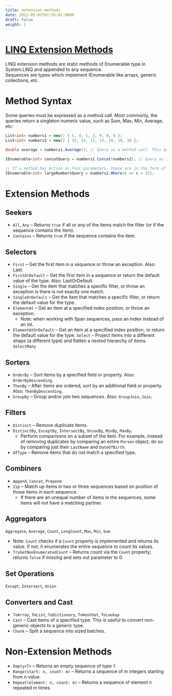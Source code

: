```yaml
---
title: extension methods
date: 2022-05-02T07:55:01-0600
draft: false
weight: 1
---
```

# [LINQ Extension Methods](https://docs.microsoft.com/en-us/_net/api/system.linq.enumerable?view=net-6.0)
LINQ extension methods are static methods of Enumerable type in System.LINQ and appended to any sequence.  
Sequences are types which implement IEnumerable<T> like arrays, generic collections, etc.  

# Method Syntax
Some queries must be expressed as a method call. Most commonly, the queries return a singleton numeric value, such as Sum, Max, Min, Average, etc:  
```cs
List<int> numbers1 = new() { 5, 4, 1, 3, 9, 8, 6 };
List<int> numbers2 = new() { 15, 14, 11, 13, 19, 18, 16 };

double average = numbers1.Average(); // Query as a method call. This query executes immediately because it returns a singleton.

IEnumerable<int> concatQuery = numbers1.Concat(numbers2); // Query as a method call. This query will not execute until iterated over.

// If a method has Action or Func parameters, these are in the form of a lambda expression:
IEnumerable<int> largeNumbersQuery = numbers2.Where(c => c > 15);
```

# Extension Methods
## Seekers
- `All`, `Any` – Returns `true` if all or any of the items match the filter (or if the sequence contains the item).
- `Contains` – Returns `true` if the sequence contains the item.

## Selectors
- `First` – Get the first item in a sequence or throw an exception. Also: Last.
- `FirstOrDefault` – Get the first item in a sequence or return the default value of the type. Also: LastOrDefault.
- `Single` – Get the item that matches a specific filter, or throw an exception is there is not exactly one match.
- `SingleOrDefault` – Get the item that matches a specific filter, or return the default value for the type.
- `ElementAt` – Get an item at a specified index position, or throw an exception.
  - Note: when working with Span<T> sequences, pass an Index instead of an int.
- `ElementAtOrDefault` – Get an item at a specified index position, or return the default value for the type.
`Select` – Project items into a different shape (a different type) and flatten a nested hierarchy of items.
`SelectMany`

## Sorters
- `OrderBy` – Sort items by a specified field or property. Also: `OrderByDescending`.
- `ThenBy` – After items are ordered, sort by an additional field or property. Also: `ThenByDescending`.
- `GroupBy` – Group and/or join two sequences. Also: `GroupJoin`, `Join`.

## Filters
- `Distinct` – Remove duplicate items.
- `DistinctBy`, `ExceptBy`, `IntersectBy`, `UnionBy`, `MinBy`, `MaxBy`.
  - Perform comparisons on a subset of the item. For example, instead of removing duplicates by comparing an entire `Person` object, do so by comparing just their `LastName` and `DateOfBirth`.
- `OfType` – Remove items that do not match a specified type.

## Combiners
- `Append`, `Concat`, `Prepend`
- `Zip` – Match up items in two or three sequences based on position of those items in each sequence.
  - If there are an unequal number of items in the sequences, some items will not have a matching partner.

## Aggregators
`Aggregate`, `Average`, `Count`, `LongCount`, `Max`, `Min`, `Sum`.
  - Note: `Count` checks if a `Count` property is implemented and returns its value. If not, it enumerates the entire sequence to count its values.
- `TryGetNonEnumeratedCount` – Returns count via the `Count` property; returns `false` if missing and sets out parameter to 0.

## Set Operations
`Except`, `Intersect`, `Union`

## Converters and Cast
- `ToArray`, `ToList`, `ToDictionary`, `ToHashSet`, `ToLookup`
- `Cast` – Cast items of a specified type. This is useful to convert non-generic objects to a generic type.
- `Chunk` – Split a sequence into sized batches.

# Non-Extension Methods
- `Empty<T>` – Returns an empty sequence of type `T`.
- `Range(start: n, count: m)` – Returns a sequence of m integers starting from n value.
- `Repeat(element: n, count: m)` – Returns a sequence of element n repeated m times.
